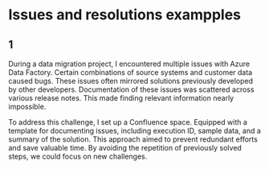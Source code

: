 # Issues and resolutions exampples

## 1
During a data migration project,
I encountered multiple issues with Azure Data Factory.
Certain combinations of source systems and customer data caused bugs.
These issues often mirrored solutions previously developed by other developers.
Documentation of these issues was scattered across various release notes.
This made finding relevant information nearly impossible.

To address this challenge, I set up a Confluence space.
Equipped with a template for documenting issues, including execution ID, sample data, and a summary of the solution.
This approach aimed to prevent redundant efforts and save valuable time.
By avoiding the repetition of previously solved steps, we could focus on new challenges.

